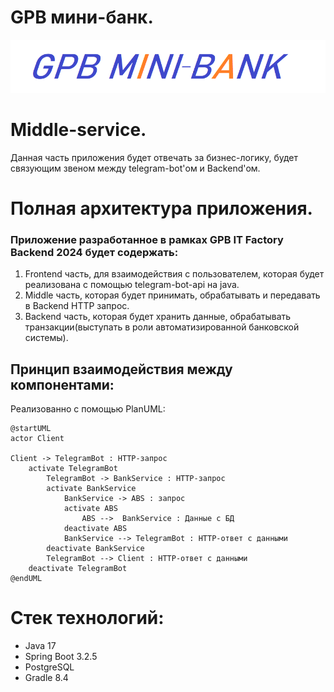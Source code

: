 # GPB мини-банк.

![](gpb.png)

# Middle-service.
Данная часть приложения будет отвечать за бизнес-логику, будет связующим звеном между telegram-bot'ом и Backend'ом.

# Полная архитектура приложения.

### Приложение разработанное в рамках GPB IT Factory Backend 2024 будет содержать:

1. Frontend часть, для взаимодействия с пользователем, которая будет реализована с помощью telegram-bot-api на java.
2. Middle часть, которая будет принимать, обрабатывать и передавать в Backend HTTP запрос.
3. Backend часть, которая будет хранить данные, обрабатывать транзакции(выступать в роли автоматизированной банковской системы).

## Принцип взаимодействия между компонентами:
Реализованно с помощью PlanUML:
```plantuml
@startUML
actor Client

Client -> TelegramBot : HTTP-запрос
    activate TelegramBot 
        TelegramBot -> BankService : HTTP-запрос
        activate BankService
            BankService -> ABS : запрос
            activate ABS
                ABS -->  BankService : Данные с БД
            deactivate ABS
            BankService --> TelegramBot : HTTP-ответ с данными
        deactivate BankService
        TelegramBot --> Client : HTTP-ответ с данными
    deactivate TelegramBot
@endUML
```
# Стек технологий:
- Java 17
- Spring Boot 3.2.5
- PostgreSQL
- Gradle 8.4
    

